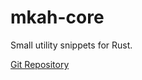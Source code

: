 # mkah-core
Small utility snippets for Rust.

[Git Repository](https://github.com/mkahvi/rust-utility)
